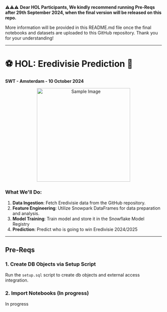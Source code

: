 ⚠️⚠️⚠️ **Dear HOL Participants,
We kindly recommend running Pre-Reqs after 29th September 2024, when the final version will be released on this repo.** 

More information will be provided in this README.md file once the final notebooks and datasets are uploaded to this GitHub repository.
Thank you for your understanding!

---

# ⚽ **HOL: Eredivisie Prediction** 🥇

**SWT - Amsterdam - 10 October 2024**
<p align="center">
  <img src="https://upload.wikimedia.org/wikipedia/commons/thumb/0/0f/Eredivisie_nieuw_logo_2017-.svg/640px-Eredivisie_nieuw_logo_2017-.svg.png" alt="Sample Image" width="300" />
</p>

### What We'll Do:
1. **Data Ingestion**: Fetch Eredivisie data from the GitHub repository.
2. **Feature Engineering**: Utilize Snowpark DataFrames for data preparation and analysis.
3. **Model Training**: Train model and store it in the Snowflake Model Registry
4. **Prediction**: Predict who is going to win Eredivisie 2024/2025

---

## Pre-Reqs

### 1. Create DB Objects via Setup Script

Run the `setup.sql` script to create db objects and external access integration.

### 2. Import Notebooks (In progress)

In progress
